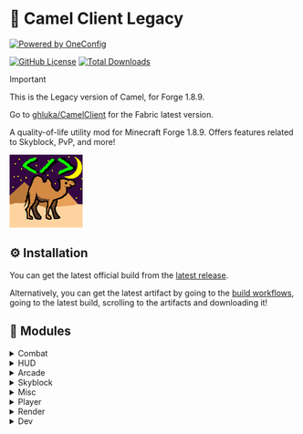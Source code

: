 # :camel: Camel Client Legacy

[![Powered by OneConfig](https://polyfrost.org/media/branding/badges/badge_3.svg)](https://polyfrost.org/projects/oneconfig/)

[![GitHub License](https://img.shields.io/github/license/ghluka/CamelClientLegacy)](https://github.com/ghluka/CamelClientLegacy/blob/main/LICENSE.md)
[![Total Downloads](https://img.shields.io/github/downloads/ghluka/CamelClientLegacy/total)](https://github.com/ghluka/CamelClientLegacy/releases/latest)

> [!IMPORTANT]  
> This is the Legacy version of Camel, for Forge 1.8.9.
> 
> Go to [ghluka/CamelClient](https://github.com/ghluka/CamelClient) for the Fabric latest version.

A quality-of-life utility mod for Minecraft Forge 1.8.9.
Offers features related to Skyblock, PvP, and more!

[![](/src/main/resources/logo2.png)](#)

## :gear: Installation

You can get the latest official build from the [latest release](https://github.com/ghluka/CamelClientLegacy/releases/latest).

Alternatively, you can get the latest artifact by going to the [build workflows](https://github.com/ghluka/CamelClientLegacy/actions/workflows/build.yml), going to the latest build, scrolling to the artifacts and downloading it!

## :scroll: Modules

<details>
    <summary>Combat</summary>

- Hitboxes
- Reach
- Velocity
</details>

<details>
    <summary>HUD</summary>

- Modules List
- Target HUD
</details>

<details>
    <summary>Arcade</summary>

- Animal Slaughter All-In-One
- Anvil ESP
- Avalanche ESP
- High Ground Fences
- Jigsaw Rush Triggerbot
- No Blizzard
- Spider Maze Pathfinder
- Workshop All-In-One
</details>

<details>
    <summary>Skyblock</summary>

- Auto Jax
- Frozen Treasures ESP
- Pest ESP
- Power Chest Aura
</details>

<details>
    <summary>Misc</summary>

- Hilarity
</details>

<details>
    <summary>Player</summary>

- Back And Forth (farming macro)
</details>

<details>
    <summary>Render</summary>

- Chams
</details>

<details>
    <summary>Dev</summary>

- Copy NBT
</details>
